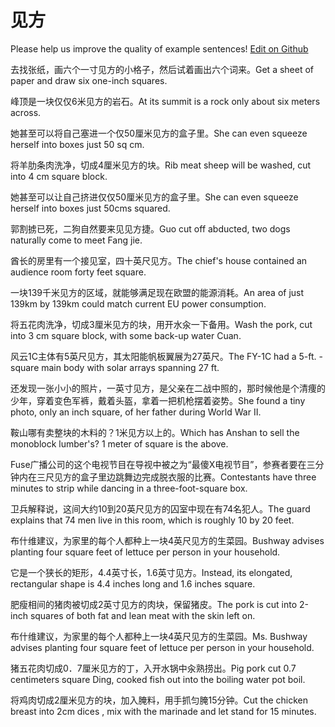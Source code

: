 # 见方

Please help us improve the quality of example sentences! [Edit on Github](https://github.com/jiyushe/jiyu-example-sentence-source/blob/main/chinese/jianfang.md)

<p><span class="chinese">去找张纸，画六个一寸见方的小格子，然后试着画出六个词来。</span><span class="english">Get a sheet of paper and draw six one-inch squares.</span></p>

<p><span class="chinese">峰顶是一块仅仅6米见方的岩石。</span><span class="english">At its summit is a rock only about six meters across.</span></p>

<p><span class="chinese">她甚至可以将自己塞进一个仅50厘米见方的盒子里。</span><span class="english">She can even squeeze herself into boxes just 50 sq cm.</span></p>

<p><span class="chinese">将羊肋条肉洗净，切成4厘米见方的块。</span><span class="english">Rib meat sheep will be washed, cut into 4 cm square block.</span></p>

<p><span class="chinese">她甚至可以让自己挤进仅仅50厘米见方的盒子里。</span><span class="english">She can even squeeze herself into boxes just 50cms squared.</span></p>

<p><span class="chinese">郭割掳已死，二狗自然要来见见方捷。</span><span class="english">Guo cut off abducted, two dogs naturally come to meet Fang jie.</span></p>

<p><span class="chinese">酋长的房里有一个接见室，四十英尺见方。</span><span class="english">The chief's house contained an audience room forty feet square.</span></p>

<p><span class="chinese">一块139千米见方的区域，就能够满足现在欧盟的能源消耗。</span><span class="english">An area of just 139km by 139km could match current EU power consumption.</span></p>

<p><span class="chinese">将五花肉洗净，切成3厘米见方的块，用开水汆一下备用。</span><span class="english">Wash the pork, cut into 3 cm square block, with some back-up water Cuan.</span></p>

<p><span class="chinese">风云1C主体有5英尺见方，其太阳能帆板翼展为27英尺。</span><span class="english">The FY-1C had a 5-ft. -square main body with solar arrays spanning 27 ft.</span></p>

<p><span class="chinese">还发现一张小小的照片，一英寸见方，是父亲在二战中照的，那时候他是个清痩的少年，穿着变色军裤，戴着头盔，拿着一把机枪摆着姿势。</span><span class="english">She found a tiny photo, only an inch square, of her father during World War II.</span></p>

<p><span class="chinese">鞍山哪有卖整块的木料的？1米见方以上的。</span><span class="english">Which has Anshan to sell the monoblock lumber's? 1 meter of square is the above.</span></p>

<p><span class="chinese">Fuse广播公司的这个电视节目在导视中被之为“最傻X电视节目”，参赛者要在三分钟内在三尺见方的盒子里边跳舞边完成脱衣服的比赛。</span><span class="english">Contestants have three minutes to strip while dancing in a three-foot-square box.</span></p>

<p><span class="chinese">卫兵解释说，这间大约10到20英尺见方的囚室中现在有74名犯人。</span><span class="english">The guard explains that 74 men live in this room, which is roughly 10 by 20 feet.</span></p>

<p><span class="chinese">布什维建议，为家里的每个人都种上一块4英尺见方的生菜园。</span><span class="english">Bushway advises planting four square feet of lettuce per person in your household.</span></p>

<p><span class="chinese">它是一个狭长的矩形，4.4英寸长，1.6英寸见方。</span><span class="english">Instead, its elongated, rectangular shape is 4.4 inches long and 1.6 inches square.</span></p>

<p><span class="chinese">肥瘦相间的猪肉被切成2英寸见方的肉块，保留猪皮。</span><span class="english">The pork is cut into 2-inch squares of both fat and lean meat with the skin left on.</span></p>

<p><span class="chinese">布什维建议，为家里的每个人都种上一块4英尺见方的生菜园。</span><span class="english">Ms. Bushway advises planting four square feet of lettuce per person in your household.</span></p>

<p><span class="chinese">猪五花肉切成0．7厘米见方的丁，入开水锅中汆熟捞出。</span><span class="english">Pig pork cut 0.7 centimeters square Ding, cooked fish out into the boiling water pot boil.</span></p>

<p><span class="chinese">将鸡肉切成2厘米见方的块，加入腌料，用手抓匀腌15分钟。</span><span class="english">Cut the chicken breast into 2cm dices , mix with the marinade and let stand for 15 minutes.</span></p>

